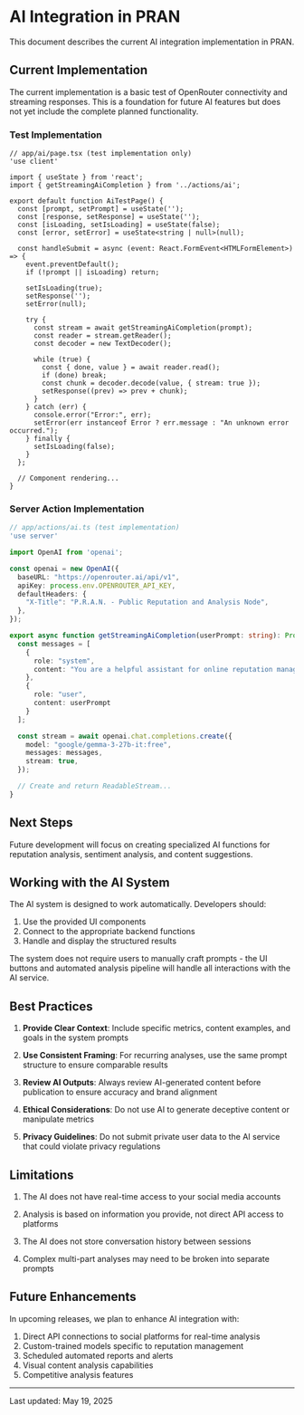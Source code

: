 # AI Integration in PRAN

This document describes the current AI integration implementation in PRAN.

## Current Implementation

The current implementation is a basic test of OpenRouter connectivity and streaming responses. This is a foundation for future AI features but does not yet include the complete planned functionality.

### Test Implementation

```tsx
// app/ai/page.tsx (test implementation only)
'use client'

import { useState } from 'react';
import { getStreamingAiCompletion } from '../actions/ai';

export default function AiTestPage() {
  const [prompt, setPrompt] = useState('');
  const [response, setResponse] = useState('');
  const [isLoading, setIsLoading] = useState(false);
  const [error, setError] = useState<string | null>(null);

  const handleSubmit = async (event: React.FormEvent<HTMLFormElement>) => {
    event.preventDefault();
    if (!prompt || isLoading) return;

    setIsLoading(true);
    setResponse('');
    setError(null);

    try {
      const stream = await getStreamingAiCompletion(prompt);
      const reader = stream.getReader();
      const decoder = new TextDecoder();

      while (true) {
        const { done, value } = await reader.read();
        if (done) break;
        const chunk = decoder.decode(value, { stream: true });
        setResponse((prev) => prev + chunk);
      }
    } catch (err) {
      console.error("Error:", err);
      setError(err instanceof Error ? err.message : "An unknown error occurred.");
    } finally {
      setIsLoading(false);
    }
  };

  // Component rendering...
}
```

### Server Action Implementation

```typescript
// app/actions/ai.ts (test implementation)
'use server'

import OpenAI from 'openai';

const openai = new OpenAI({
  baseURL: "https://openrouter.ai/api/v1",
  apiKey: process.env.OPENROUTER_API_KEY,
  defaultHeaders: {
    "X-Title": "P.R.A.N. - Public Reputation and Analysis Node",
  },
});

export async function getStreamingAiCompletion(userPrompt: string): Promise<ReadableStream<Uint8Array>> {
  const messages = [
    {
      role: "system",
      content: "You are a helpful assistant for online reputation management."
    },
    {
      role: "user",
      content: userPrompt
    }
  ];

  const stream = await openai.chat.completions.create({
    model: "google/gemma-3-27b-it:free", 
    messages: messages,
    stream: true, 
  });

  // Create and return ReadableStream...
}
```

## Next Steps

Future development will focus on creating specialized AI functions for reputation analysis, sentiment analysis, and content suggestions.

## Working with the AI System

The AI system is designed to work automatically. Developers should:

1. Use the provided UI components
2. Connect to the appropriate backend functions
3. Handle and display the structured results

The system does not require users to manually craft prompts - the UI buttons and automated analysis pipeline will handle all interactions with the AI service.

## Best Practices

1. **Provide Clear Context**: Include specific metrics, content examples, and goals in the system prompts

2. **Use Consistent Framing**: For recurring analyses, use the same prompt structure to ensure comparable results

3. **Review AI Outputs**: Always review AI-generated content before publication to ensure accuracy and brand alignment

4. **Ethical Considerations**: Do not use AI to generate deceptive content or manipulate metrics

5. **Privacy Guidelines**: Do not submit private user data to the AI service that could violate privacy regulations

## Limitations

1. The AI does not have real-time access to your social media accounts

2. Analysis is based on information you provide, not direct API access to platforms

3. The AI does not store conversation history between sessions

4. Complex multi-part analyses may need to be broken into separate prompts

## Future Enhancements

In upcoming releases, we plan to enhance AI integration with:

1. Direct API connections to social platforms for real-time analysis
2. Custom-trained models specific to reputation management
3. Scheduled automated reports and alerts
4. Visual content analysis capabilities
5. Competitive analysis features

---

Last updated: May 19, 2025
